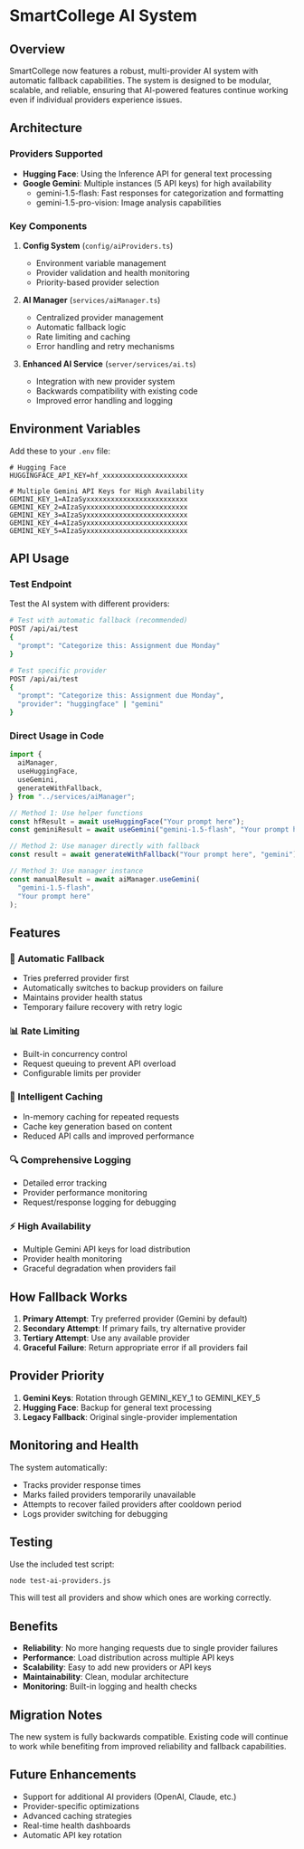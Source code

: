 # SmartCollege AI System

## Overview

SmartCollege now features a robust, multi-provider AI system with automatic fallback capabilities. The system is designed to be modular, scalable, and reliable, ensuring that AI-powered features continue working even if individual providers experience issues.

## Architecture

### Providers Supported

- **Hugging Face**: Using the Inference API for general text processing
- **Google Gemini**: Multiple instances (5 API keys) for high availability
  - gemini-1.5-flash: Fast responses for categorization and formatting
  - gemini-1.5-pro-vision: Image analysis capabilities

### Key Components

1. **Config System** (`config/aiProviders.ts`)

   - Environment variable management
   - Provider validation and health monitoring
   - Priority-based provider selection

2. **AI Manager** (`services/aiManager.ts`)

   - Centralized provider management
   - Automatic fallback logic
   - Rate limiting and caching
   - Error handling and retry mechanisms

3. **Enhanced AI Service** (`server/services/ai.ts`)
   - Integration with new provider system
   - Backwards compatibility with existing code
   - Improved error handling and logging

## Environment Variables

Add these to your `.env` file:

```env
# Hugging Face
HUGGINGFACE_API_KEY=hf_xxxxxxxxxxxxxxxxxxxxx

# Multiple Gemini API Keys for High Availability
GEMINI_KEY_1=AIzaSyxxxxxxxxxxxxxxxxxxxxxxxxx
GEMINI_KEY_2=AIzaSyxxxxxxxxxxxxxxxxxxxxxxxxx
GEMINI_KEY_3=AIzaSyxxxxxxxxxxxxxxxxxxxxxxxxx
GEMINI_KEY_4=AIzaSyxxxxxxxxxxxxxxxxxxxxxxxxx
GEMINI_KEY_5=AIzaSyxxxxxxxxxxxxxxxxxxxxxxxxx
```

## API Usage

### Test Endpoint

Test the AI system with different providers:

```bash
# Test with automatic fallback (recommended)
POST /api/ai/test
{
  "prompt": "Categorize this: Assignment due Monday"
}

# Test specific provider
POST /api/ai/test
{
  "prompt": "Categorize this: Assignment due Monday",
  "provider": "huggingface" | "gemini"
}
```

### Direct Usage in Code

```typescript
import {
  aiManager,
  useHuggingFace,
  useGemini,
  generateWithFallback,
} from "../services/aiManager";

// Method 1: Use helper functions
const hfResult = await useHuggingFace("Your prompt here");
const geminiResult = await useGemini("gemini-1.5-flash", "Your prompt here");

// Method 2: Use manager directly with fallback
const result = await generateWithFallback("Your prompt here", "gemini");

// Method 3: Use manager instance
const manualResult = await aiManager.useGemini(
  "gemini-1.5-flash",
  "Your prompt here"
);
```

## Features

### 🔄 Automatic Fallback

- Tries preferred provider first
- Automatically switches to backup providers on failure
- Maintains provider health status
- Temporary failure recovery with retry logic

### 📊 Rate Limiting

- Built-in concurrency control
- Request queuing to prevent API overload
- Configurable limits per provider

### 💾 Intelligent Caching

- In-memory caching for repeated requests
- Cache key generation based on content
- Reduced API calls and improved performance

### 🔍 Comprehensive Logging

- Detailed error tracking
- Provider performance monitoring
- Request/response logging for debugging

### ⚡ High Availability

- Multiple Gemini API keys for load distribution
- Provider health monitoring
- Graceful degradation when providers fail

## How Fallback Works

1. **Primary Attempt**: Try preferred provider (Gemini by default)
2. **Secondary Attempt**: If primary fails, try alternative provider
3. **Tertiary Attempt**: Use any available provider
4. **Graceful Failure**: Return appropriate error if all providers fail

## Provider Priority

1. **Gemini Keys**: Rotation through GEMINI_KEY_1 to GEMINI_KEY_5
2. **Hugging Face**: Backup for general text processing
3. **Legacy Fallback**: Original single-provider implementation

## Monitoring and Health

The system automatically:

- Tracks provider response times
- Marks failed providers temporarily unavailable
- Attempts to recover failed providers after cooldown period
- Logs provider switching for debugging

## Testing

Use the included test script:

```bash
node test-ai-providers.js
```

This will test all providers and show which ones are working correctly.

## Benefits

- **Reliability**: No more hanging requests due to single provider failures
- **Performance**: Load distribution across multiple API keys
- **Scalability**: Easy to add new providers or API keys
- **Maintainability**: Clean, modular architecture
- **Monitoring**: Built-in logging and health checks

## Migration Notes

The new system is fully backwards compatible. Existing code will continue to work while benefiting from improved reliability and fallback capabilities.

## Future Enhancements

- Support for additional AI providers (OpenAI, Claude, etc.)
- Provider-specific optimizations
- Advanced caching strategies
- Real-time health dashboards
- Automatic API key rotation
